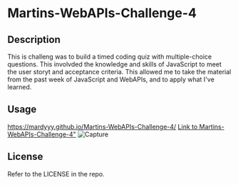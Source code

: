 # Martins-WebAPIs-Challenge-4

## Description

This is challeng was to build a timed coding quiz with multiple-choice questions. This involvded the knowledge and skills of JavaScript to meet the user storyt and acceptance criteria. This allowed me to take the material from the past week of JavaScript and WebAPIs, and to apply what I've learned.

## Usage

https://mardyyy.github.io/Martins-WebAPIs-Challenge-4/
<a href="https://mardyyy.github.io/Martins-WebAPIs-Challenge-4/"> Link to  Martins-WebAPIs-Challenge-4"</a>
![Capture](https://github.com/Mardyyy/Martins-WebAPIs-Challenge-4/assets/130259961/622d33b5-347d-4d63-93ed-98be709b7b37)

## License

Refer to the LICENSE in the repo.
